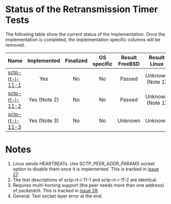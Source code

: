 # Status of the Retransmission Timer Tests

The following table show the current status of the Implementation. Once the implementation is completed, the implementation specific columns will be removed.

| Name                                                                              | Implemented | Finalized | OS specific | Result FreeBSD |   Result Linux  |
|:----------------------------------------------------------------------------------|:-----------:|:---------:|:-----------:|:--------------:|:---------------:|
|[sctp-rt-i-11-1](sctp-rt-i-11-1.pkt "Test retransmission timeout (single homing)") | Yes         | No        | No          | Passed         | Unknown (Note 1)|
|[sctp-rt-i-11-2](sctp-rt-i-11-2.pkt "Test retransmission timeout (single homing)") | Yes (Note 2)| No        | No          | Passed         | Unknown (Note 1)|
|[sctp-rt-i-11-3](sctp-rt-i-11-3.pkt "Test retransmission timeout (dual homing)")   | Yes (Note 3)| No        | No          | Unknown        | Unknown         |

# Notes
1. Linux sends HEARTBEATs. Use SCTP_PEER_ADDR_PARAMS socket option to disable them once it is implemented. This is tracked in [issue 27](https://github.com/nplab/packetdrill/issues/27).
2. The test descriptions of sctp-rt-i-11-1 and sctp-rt-i-11-2 are identical.
3. Requires multi-homing support (the peer needs more than one address) of packetdrill. This is tracked in [issue 28](https://github.com/nplab/packetdrill/issues/28).
4. General: Test socket layer error at the end.
